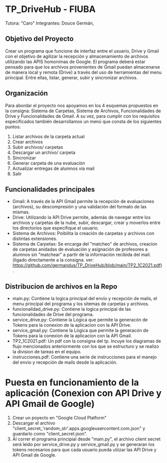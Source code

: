# TP_DriveHub - FIUBA

Tutora: "Caro"
Integrantes: Douce Germán, 

## Objetivo del Proyecto

Crear un programa que funcione de interfaz entre el usuario, Drive y Gmail con el objetivo de agilizar la recepción y almacenamiento de archivos utilizando las APIS homonimas de Google. El programa deberá estar pensado para que los archivos provenientes de Gmail puedan almacenarse de manera local y remota (Drive) a través del uso de herramientas del menu principal. Entre ellas, listar, generar, subir y sincronizar archivos.

## Organización

Para abordar el proyecto nos apoyamos en los 4 esquemas propuestos en la consigna: Sistema de Carpetas, Sistema de Archivos, Funcionalidades de Drive y Funcionalidades de Gmail. A su vez, para cumplir con los requisitos especificados también desarrollamos un menú que consta de los siguientes puntos:

1. Listar archivos de la carpeta actual
2. Crear archivos
3. Subir archivos/ carpetas
4. Descargar un archivo/ carpeta
5. Sincronizar
6. Generar carpeta de una evaluación
7. Actualizar entregas de alumnos vía mail
8. Salir

## Funcionalidades principales

* Gmail: 
A través de la API Gmail permite la recepción de evaluaciones (archivos), su descompresión y una validación del formato de las mismas.
* Drive: 
Utilizando la API Drive permite, además de navegar entre los archivos y carpetas de la nube, subir, descargar, crear y moverlos entre los directorios que especifique el usuario.
* Sistema de Archivos:
Poibilita la creación de carpetas y archivos con distintas extensiones.
* Sistema de Carpetas:
Se encarga del "matcheo" de archivos, creacion de carpetas anidadas de evaluación y asignación de profesores a alumnos sin "matchear" a partir de la información recibida del mail.
(ligado directamente a la consigna. ver: https://github.com/germandus/TP_DriveHub/blob/main/TP2_1C2021.pdf).

## Distribucion de archivos en la Repo

* main.py: Contiene la logica principal del envío y recepción de mails, el menu principal del programa y los sitemas de carpetas y archivos.
* funcionalidad_drive.py: Contiene la logica principal de las funcionalidades de Drive del programa.
* service_drive.py: Contiene la Lógica que permite la generacón de Tokens para la conexion de la aplicacion con la API Drive.
* service_gmail.py: Contiene la Lógica que permite la generacón de Tokens para la conexion de la aplicacion con la API Gmail.
* TP2_1C2021.pdf: Un pdf con la consigna del tp. Incuye los diagramas de flujo mencionados anteriormente con los que se estructuro y se realizo la division de tareas en el equipo.
* instrucciones.pdf: Contiene una serie de instrucciones para el manejo del envio y recepción de mails desde la aplicación.

# Puesta en funcionamiento de la aplicación (Conexion con API Drive y API Gmail de Google)

1. Crear un poyecto en "Google Cloud Platform"
2. Descargar el archivo "client_secret_'random_str'.apps.googleusercontent.com.json" y guardarlo como "client_secret.json". 
3. Al correr el programa principial desde "main.py", el archivo client secret será leido por service_drive.py y service_gmail.py y se generaran los tokens necesarios para que cada usuario pueda utiizar las API Drive y API Gmail de Google.